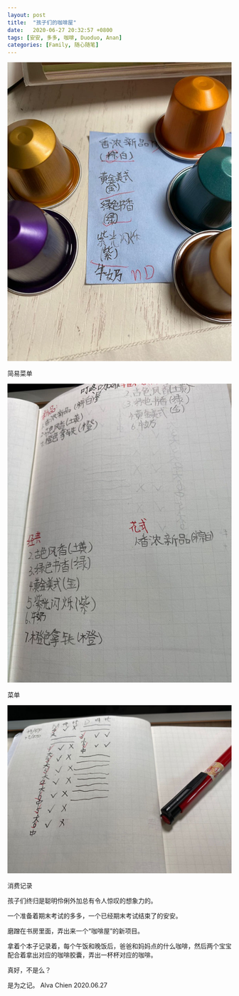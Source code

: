 ```yaml
---
layout: post
title:  "孩子们的咖啡屋"
date:   2020-06-27 20:32:57 +0800
tags: [安安, 多多, 咖啡, Duoduo, Anan]
categories: [Family, 随心随笔]
---
```



![Pic](/assets/uploads/2020/06/20200627203058.jpg)

简易菜单


![Pic](/assets/uploads/2020/06/20200628111835.jpg)

菜单


![Pic](/assets/uploads/2020/06/20200628111824.jpg)

消费记录



孩子们终归是聪明伶俐外加总有令人惊叹的想象力的。

一个准备着期末考试的多多，一个已经期末考试结束了的安安。

磨蹭在书房里面，弄出来一个“咖啡屋”的新项目。

拿着个本子记录着，每个午饭和晚饭后，爸爸和妈妈点的什么咖啡，然后两个宝宝配合着拿出对应的咖啡胶囊，弄出一杯杯对应的咖啡。

真好，不是么？

是为之记。
Alva Chien
2020.06.27
